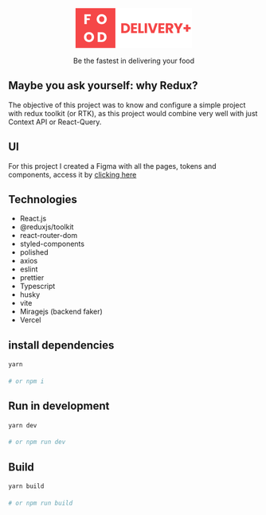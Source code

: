 <div align="center">
  <img alt="Logo" src="./src/assets/logo.png">
  <br />
  <p>Be the fastest in delivering your food</p>
</div>

## Maybe you ask yourself: why Redux?
The objective of this project was to know and configure a simple project with redux toolkit (or RTK), as this project would combine very well with just Context API or React-Query.

## UI
For this project I created a Figma with all the pages, tokens and components, access it by [clicking here](https://www.figma.com/file/9LQOboZAKbBKwTYK9zbDtM/Food-Delivery%2B?node-id=7%3A136)

## Technologies
- React.js
- @reduxjs/toolkit
- react-router-dom
- styled-components
- polished
- axios
- eslint
- prettier
- Typescript
- husky
- vite
- Miragejs (backend faker)
- Vercel

## install dependencies
```bash
yarn

# or npm i
```

## Run in development
```bash
yarn dev

# or npm run dev
```

## Build
```bash
yarn build

# or npm run build
```
